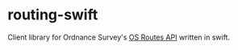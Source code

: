 # routing-swift
Client library for Ordnance Survey's [OS Routes API](https://apidocs.os.uk/docs/os-routes-overview) written in swift.
